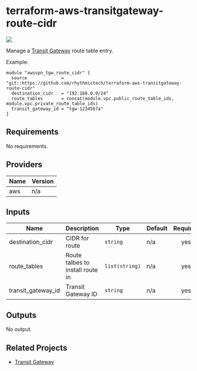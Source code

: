 # terraform-aws-transitgateway-route-cidr
[![](https://github.com/rhythmictech/terraform-aws-transitgateway-route-cidr/workflows/check/badge.svg)](https://github.com/rhythmictech/terraform-aws-transitgateway-route-cidr/actions)

Manage a [Transit Gateway](https://docs.aws.amazon.com/vpc/latest/tgw/what-is-transit-gateway.html) route table entry.

Example:

```
module "awsvpn_tgw_route_cidr" {
  source             = "git::https://github.com/rhythmictech/terraform-aws-transitgateway-route-cidr"
  destination_cidr   = "192.168.0.0/24"
  route_tables       = concat(module.vpc.public_route_table_ids, module.vpc.private_route_table_ids)
  transit_gateway_id = "tgw-1234567a"
}
```

<!-- BEGINNING OF PRE-COMMIT-TERRAFORM DOCS HOOK -->
## Requirements

No requirements.

## Providers

| Name | Version |
|------|---------|
| aws | n/a |

## Inputs

| Name | Description | Type | Default | Required |
|------|-------------|------|---------|:--------:|
| destination\_cidr | CIDR for route | `string` | n/a | yes |
| route\_tables | Route talbes to install route in | `list(string)` | n/a | yes |
| transit\_gateway\_id | Transit Gateway ID | `string` | n/a | yes |

## Outputs

No output.

<!-- END OF PRE-COMMIT-TERRAFORM DOCS HOOK -->

## Related Projects
* [Transit Gateway](https://github.com/rhythmictech/terraform-aws-transitgateway)
